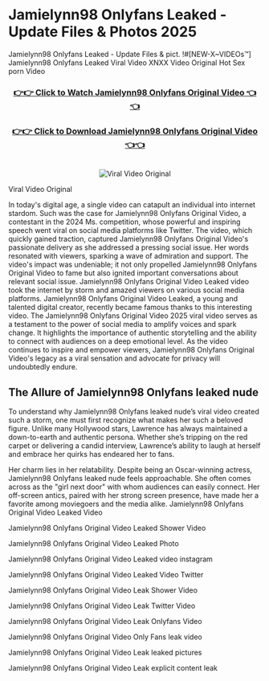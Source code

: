 # Jamielynn98 Onlyfans Leaked - Update Files & Photos 2025

Jamielynn98 Onlyfans Leaked - Update Files & pict. !#[NEW-X~VIDEOs™] Jamielynn98 Onlyfans Leaked Viral Video XNXX Video Original Hot Sex porn Video
<br>
<div align="center">
<h3><a href="https://links2leaks.com?utm_source=jamielynn98&utm_medium=gitlong" rel="nofollow">👉👉 Click to Watch Jamielynn98 Onlyfans Original Video 👈👈</a></h3>
<h3><a href="https://links2leaks.com?utm_source=jamielynn98&utm_medium=gitlong" rel="nofollow">👉👉 Click to Download Jamielynn98 Onlyfans Original Video 👈👈</a></h3>
<br>
<a href="https://links2leaks.com?utm_source=jamielynn98&utm_medium=gitlong" rel="nofollow"><img src="https://i.ibb.co/Gkj2r4b/banner.png" alt="Viral Video Original" style="max-width: 100%; display: inline-block;" data-target="animated-image.originalImage"></a>
</div>

Viral Video Original

In today's digital age, a single video can catapult an individual into internet stardom. Such was the case for Jamielynn98 Onlyfans Original Video, a contestant in the 2024 Ms. competition, whose powerful and inspiring speech went viral on social media platforms like Twitter.
The video, which quickly gained traction, captured Jamielynn98 Onlyfans Original Video's passionate delivery as she addressed a pressing social issue. Her words resonated with viewers, sparking a wave of admiration and support. The video's impact was undeniable; it not only propelled Jamielynn98 Onlyfans Original Video to fame but also ignited important conversations about relevant social issue.
Jamielynn98 Onlyfans Original Video Leaked video took the internet by storm and amazed viewers on various social media platforms. Jamielynn98 Onlyfans Original Video Leaked, a young and talented digital creator, recently became famous thanks to this interesting video.
The Jamielynn98 Onlyfans Original Video 2025 viral video serves as a testament to the power of social media to amplify voices and spark change. It highlights the importance of authentic storytelling and the ability to connect with audiences on a deep emotional level. As the video continues to inspire and empower viewers, Jamielynn98 Onlyfans Original Video's legacy as a viral sensation and advocate for privacy will undoubtedly endure.

<h2>The Allure of Jamielynn98 Onlyfans leaked nude</h2>


To understand why Jamielynn98 Onlyfans leaked nude’s viral video created such a storm, one must first recognize what makes her such a beloved figure. Unlike many Hollywood stars, Lawrence has always maintained a down-to-earth and authentic persona. Whether she’s tripping on the red carpet or delivering a candid interview, Lawrence’s ability to laugh at herself and embrace her quirks has endeared her to fans.

Her charm lies in her relatability. Despite being an Oscar-winning actress, Jamielynn98 Onlyfans leaked nude feels approachable. She often comes across as the "girl next door" with whom audiences can easily connect. Her off-screen antics, paired with her strong screen presence, have made her a favorite among moviegoers and the media alike.
Jamielynn98 Onlyfans Original Video Leaked Video

Jamielynn98 Onlyfans Original Video Leaked Shower Video

Jamielynn98 Onlyfans Original Video Leaked Photo

Jamielynn98 Onlyfans Original Video Leaked video instagram

Jamielynn98 Onlyfans Original Video Leaked Video Twitter

Jamielynn98 Onlyfans Original Video Leak Shower Video

Jamielynn98 Onlyfans Original Video Leak Twitter Video

Jamielynn98 Onlyfans Original Video Leak Onlyfans Video

Jamielynn98 Onlyfans Original Video Only Fans leak video

Jamielynn98 Onlyfans Original Video Leak leaked pictures

Jamielynn98 Onlyfans Original Video Leak explicit content leak